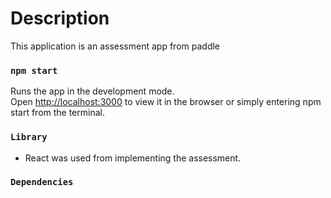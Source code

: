 # Description

This application is an assessment app from paddle

### `npm start`

Runs the app in the development mode.\
Open [http://localhost:3000](http://localhost:3000) to view it in the browser or simply entering npm start from the terminal.

### `Library`

- React was used from implementing the assessment.

### `Dependencies`
